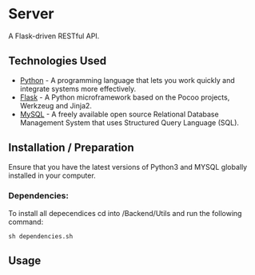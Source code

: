 # Server

A Flask-driven RESTful API.

## Technologies Used

- [Python](https://www.python.org) - A programming language that lets you work quickly and integrate systems more effectively.
- [Flask](https://flask.palletsprojects.com/en/1.1.x/) - A Python microframework based on the Pocoo projects, Werkzeug and Jinja2.
- [MySQL](https://www.mysql.com) - A freely available open source Relational Database Management System that uses Structured Query Language (SQL).

## Installation / Preparation

Ensure that you have the latest versions of Python3 and MYSQL globally installed in your computer.

### Dependencies:

To install all depecendices cd into /Backend/Utils and run the following command:

```
sh dependencies.sh
```

## Usage
